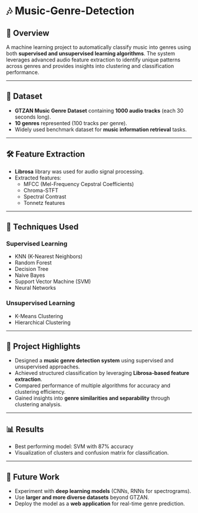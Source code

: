 # 🎶 Music-Genre-Detection  

## 📌 Overview  
A machine learning project to automatically classify music into genres using both **supervised and unsupervised learning algorithms**. The system leverages advanced audio feature extraction to identify unique patterns across genres and provides insights into clustering and classification performance.  

---

## 📂 Dataset  
- **GTZAN Music Genre Dataset** containing **1000 audio tracks** (each 30 seconds long).  
- **10 genres** represented (100 tracks per genre).  
- Widely used benchmark dataset for **music information retrieval** tasks.  

---

## 🛠️ Feature Extraction  
- **Librosa** library was used for audio signal processing.  
- Extracted features:  
  - MFCC (Mel-Frequency Cepstral Coefficients)  
  - Chroma-STFT  
  - Spectral Contrast  
  - Tonnetz features  

---

## 🤖 Techniques Used  
### Supervised Learning  
- KNN (K-Nearest Neighbors)  
- Random Forest  
- Decision Tree  
- Naive Bayes  
- Support Vector Machine (SVM)  
- Neural Networks  

### Unsupervised Learning  
- K-Means Clustering  
- Hierarchical Clustering  

---

## 🚀 Project Highlights  
- Designed a **music genre detection system** using supervised and unsupervised approaches.  
- Achieved structured classification by leveraging **Librosa-based feature extraction**.  
- Compared performance of multiple algorithms for accuracy and clustering efficiency.  
- Gained insights into **genre similarities and separability** through clustering analysis.  

---

## 📊 Results 
- Best performing model: SVM with 87% accuracy
- Visualization of clusters and confusion matrix for classification.  

---

## 🔮 Future Work  
- Experiment with **deep learning models** (CNNs, RNNs for spectrograms).  
- Use **larger and more diverse datasets** beyond GTZAN.  
- Deploy the model as a **web application** for real-time genre prediction. 
